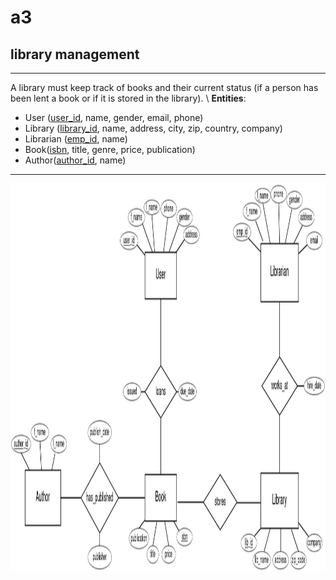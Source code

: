 # a3
## library management
---
A library must keep track of books and their current status (if a person has been lent a book or if it is stored in the library). \\
**Entities**:
- User (<u>user_id</u>, name, gender, email, phone) 
- Library (<u>library_id</u>, name, address, city, zip, country, company)
- Librarian (<u>emp_id</u>, name)
- Book(<u>isbn</u>, title, genre, price, publication)
- Author(<u>author_id</u>, name)
---
<img src="./img/library_db_ER.png" height=620px width=960px>
